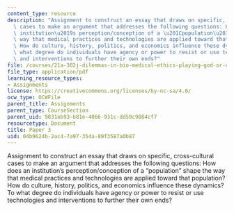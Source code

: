 ```yaml
---
content_type: resource
description: "Assignment to construct an essay that draws on specific, cross-cultural\
  \ cases to make an argument that addresses the following questions: How does an\
  \ institution\u2019s perception/conception of a \u201Cpopulation\u201D shape the\
  \ way that medical practices and technologies are applied toward that population?\
  \ How do culture, history, politics, and economics influence these dynamics? To\
  \ what degree do individuals have agency or power to resist or use technologies\
  \ and interventions to further their own ends?"
file: /courses/21a-302j-dilemmas-in-bio-medical-ethics-playing-god-or-doing-good-fall-2013/04b9624b2ac47a97354a89f3587a0b87_MIT21A_302JF13_Paper_3.pdf
file_type: application/pdf
learning_resource_types:
- Assignments
license: https://creativecommons.org/licenses/by-nc-sa/4.0/
ocw_type: OCWFile
parent_title: Assignments
parent_type: CourseSection
parent_uid: 9831ab93-b81e-4066-931c-dd50c9884cf7
resourcetype: Document
title: Paper 3
uid: 04b9624b-2ac4-7a97-354a-89f3587a0b87
---
```

Assignment to construct an essay that draws on specific, cross-cultural cases to make an argument that addresses the following questions: How does an institution’s perception/conception of a “population” shape the way that medical practices and technologies are applied toward that population? How do culture, history, politics, and economics influence these dynamics? To what degree do individuals have agency or power to resist or use technologies and interventions to further their own ends?